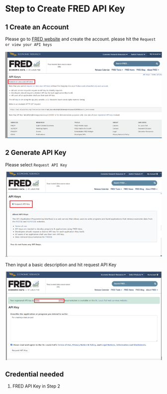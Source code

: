 # Step to Create FRED API Key

## 1 Create an Account

Please go to [FRED website](https://fred.stlouisfed.org/docs/api/api_key.html ) and create the account.
please hit the `Request or view your API keys`

![/other/image/prefectsetup1.png](/other/image/fredetup1.png)

## 2 Generate API Key

Please select `Request API Key`

![/other/image/prefectsetup1.png](/other/image/fredetup2.png)

Then input a basic description and hit request API Key 

![/other/image/prefectsetup1.png](/other/image/fredetup3.png)

## Credential needed

1. FRED API Key in Step 2

